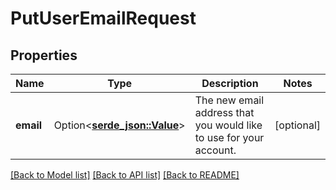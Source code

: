 # PutUserEmailRequest

## Properties

Name | Type | Description | Notes
------------ | ------------- | ------------- | -------------
**email** | Option<[**serde_json::Value**](.md)> | The new email address that you would like to use for your account. | [optional]

[[Back to Model list]](../README.md#documentation-for-models) [[Back to API list]](../README.md#documentation-for-api-endpoints) [[Back to README]](../README.md)


